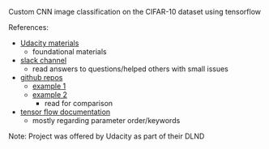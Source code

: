 Custom CNN image classification on the CIFAR-10 dataset using tensorflow



References:
* [Udacity materials](https://www.udacity.com/course/deep-learning-nanodegree-foundation--nd101)
  * foundational materials
* [slack channel](nd101.slack.com)
  * read answers to questions/helped others with small issues
* [github repos](https://github.com/sumitbinnani)
  * [example 1](https://github.com/tanakatsu/udacity-dlnd-project2-image-classification/blob/master/dlnd_image_classification.ipynb)
  * [example 2](https://github.com/marcouberti/udacity-dlnd-project2/blob/master/dlnd_image_classification.ipynb)
    * read for comparison
* [tensor flow documentation](https://www.tensorflow.org/)
  * mostly regarding parameter order/keywords

Note: Project was offered by Udacity as part of their DLND